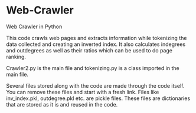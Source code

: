 # Web-Crawler
Web Crawler in Python

This code crawls web pages and extracts information while tokenizing the data collected and creating an inverted index.
It also calculates indegrees and outdegrees as well as their ratios which can be used to do page ranking.

Crawler2.py is the main file and tokenizing.py is a class imported in the main file.

Several files stored along with the code are made through the code itself. You can remove these files and start with a fresh link.
Files like inv_index.pkl, outdegree.pkl etc. are pickle files. These files are dictionaries that are stored as it is and reused in the code.
